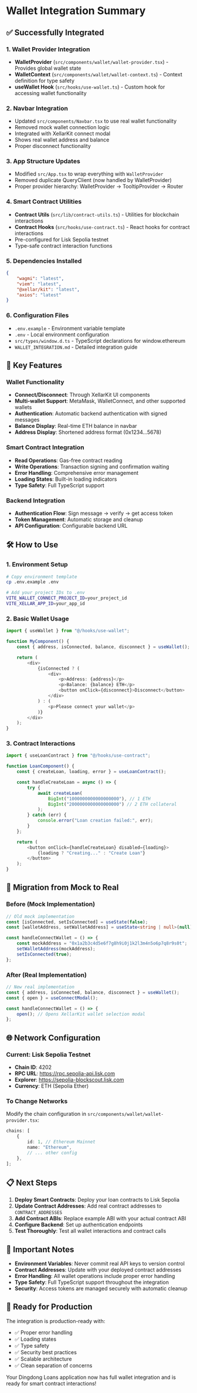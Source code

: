 # Wallet Integration Summary

## ✅ Successfully Integrated

### 1. Wallet Provider Integration

-   **WalletProvider** (`src/components/wallet/wallet-provider.tsx`) - Provides global wallet state
-   **WalletContext** (`src/components/wallet/wallet-context.ts`) - Context definition for type safety
-   **useWallet Hook** (`src/hooks/use-wallet.ts`) - Custom hook for accessing wallet functionality

### 2. Navbar Integration

-   Updated `src/components/Navbar.tsx` to use real wallet functionality
-   Removed mock wallet connection logic
-   Integrated with XellarKit connect modal
-   Shows real wallet address and balance
-   Proper disconnect functionality

### 3. App Structure Updates

-   Modified `src/App.tsx` to wrap everything with `WalletProvider`
-   Removed duplicate QueryClient (now handled by WalletProvider)
-   Proper provider hierarchy: WalletProvider → TooltipProvider → Router

### 4. Smart Contract Utilities

-   **Contract Utils** (`src/lib/contract-utils.ts`) - Utilities for blockchain interactions
-   **Contract Hooks** (`src/hooks/use-contract.ts`) - React hooks for contract interactions
-   Pre-configured for Lisk Sepolia testnet
-   Type-safe contract interaction functions

### 5. Dependencies Installed

```json
{
	"wagmi": "latest",
	"viem": "latest",
	"@xellar/kit": "latest",
	"axios": "latest"
}
```

### 6. Configuration Files

-   `.env.example` - Environment variable template
-   `.env` - Local environment configuration
-   `src/types/window.d.ts` - TypeScript declarations for window.ethereum
-   `WALLET_INTEGRATION.md` - Detailed integration guide

## 🔧 Key Features

### Wallet Functionality

-   **Connect/Disconnect**: Through XellarKit UI components
-   **Multi-wallet Support**: MetaMask, WalletConnect, and other supported wallets
-   **Authentication**: Automatic backend authentication with signed messages
-   **Balance Display**: Real-time ETH balance in navbar
-   **Address Display**: Shortened address format (0x1234...5678)

### Smart Contract Integration

-   **Read Operations**: Gas-free contract reading
-   **Write Operations**: Transaction signing and confirmation waiting
-   **Error Handling**: Comprehensive error management
-   **Loading States**: Built-in loading indicators
-   **Type Safety**: Full TypeScript support

### Backend Integration

-   **Authentication Flow**: Sign message → verify → get access token
-   **Token Management**: Automatic storage and cleanup
-   **API Configuration**: Configurable backend URL

## 🛠 How to Use

### 1. Environment Setup

```bash
# Copy environment template
cp .env.example .env

# Add your project IDs to .env
VITE_WALLET_CONNECT_PROJECT_ID=your_project_id
VITE_XELLAR_APP_ID=your_app_id
```

### 2. Basic Wallet Usage

```typescript
import { useWallet } from "@/hooks/use-wallet";

function MyComponent() {
	const { address, isConnected, balance, disconnect } = useWallet();

	return (
		<div>
			{isConnected ? (
				<div>
					<p>Address: {address}</p>
					<p>Balance: {balance} ETH</p>
					<button onClick={disconnect}>Disconnect</button>
				</div>
			) : (
				<p>Please connect your wallet</p>
			)}
		</div>
	);
}
```

### 3. Contract Interactions

```typescript
import { useLoanContract } from "@/hooks/use-contract";

function LoanComponent() {
	const { createLoan, loading, error } = useLoanContract();

	const handleCreateLoan = async () => {
		try {
			await createLoan(
				BigInt("1000000000000000000"), // 1 ETH
				BigInt("2000000000000000000") // 2 ETH collateral
			);
		} catch (err) {
			console.error("Loan creation failed:", err);
		}
	};

	return (
		<button onClick={handleCreateLoan} disabled={loading}>
			{loading ? "Creating..." : "Create Loan"}
		</button>
	);
}
```

## 🔄 Migration from Mock to Real

### Before (Mock Implementation)

```typescript
// Old mock implementation
const [isConnected, setIsConnected] = useState(false);
const [walletAddress, setWalletAddress] = useState<string | null>(null);

const handleConnectWallet = () => {
	const mockAddress = "0x1a2b3c4d5e6f7g8h9i0j1k2l3m4n5o6p7q8r9s0t";
	setWalletAddress(mockAddress);
	setIsConnected(true);
};
```

### After (Real Implementation)

```typescript
// New real implementation
const { address, isConnected, balance, disconnect } = useWallet();
const { open } = useConnectModal();

const handleConnectWallet = () => {
	open(); // Opens XellarKit wallet selection modal
};
```

## 🌐 Network Configuration

### Current: Lisk Sepolia Testnet

-   **Chain ID**: 4202
-   **RPC URL**: https://rpc.sepolia-api.lisk.com
-   **Explorer**: https://sepolia-blockscout.lisk.com
-   **Currency**: ETH (Sepolia Ether)

### To Change Networks

Modify the chain configuration in `src/components/wallet/wallet-provider.tsx`:

```typescript
chains: [
	{
		id: 1, // Ethereum Mainnet
		name: "Ethereum",
		// ... other config
	},
];
```

## 📋 Next Steps

1. **Deploy Smart Contracts**: Deploy your loan contracts to Lisk Sepolia
2. **Update Contract Addresses**: Add real contract addresses to `CONTRACT_ADDRESSES`
3. **Add Contract ABIs**: Replace example ABI with your actual contract ABI
4. **Configure Backend**: Set up authentication endpoints
5. **Test Thoroughly**: Test all wallet interactions and contract calls

## 🚨 Important Notes

-   **Environment Variables**: Never commit real API keys to version control
-   **Contract Addresses**: Update with your deployed contract addresses
-   **Error Handling**: All wallet operations include proper error handling
-   **Type Safety**: Full TypeScript support throughout the integration
-   **Security**: Access tokens are managed securely with automatic cleanup

## 🎯 Ready for Production

The integration is production-ready with:

-   ✅ Proper error handling
-   ✅ Loading states
-   ✅ Type safety
-   ✅ Security best practices
-   ✅ Scalable architecture
-   ✅ Clean separation of concerns

Your Dingdong Loans application now has full wallet integration and is ready for smart contract interactions!
